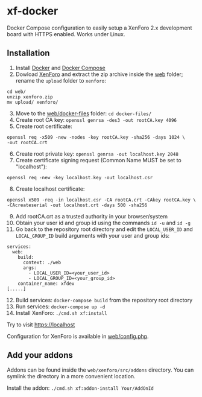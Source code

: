 # xf-docker

Docker Compose configuration to easily setup a XenForo 2.x development board
with HTTPS enabled. Works under Linux.

## Installation

1. Install [Docker](https://docs.docker.com/get-docker/)
and [Docker Compose](https://docs.docker.com/compose/install/)
2. Dowload [XenForo](https://xenforo.com/) and extract the zip archive inside
the [web](web) folder; rename the `upload` folder to `xenforo`:
```
cd web/
unzip xenforo.zip
mv upload/ xenforo/
```
3. Move to the [web/docker-files](web/docker-files) folder: `cd docker-files/`
4. Create root CA key: `openssl genrsa -des3 -out rootCA.key 4096`
5. Create root certificate:
```
openssl req -x509 -new -nodes -key rootCA.key -sha256 -days 1024 \
-out rootCA.crt
```
6. Create root private key: `openssl genrsa -out localhost.key 2048`
7. Create certificate signing request (Common Name MUST be set to "localhost"):
```
openssl req -new -key localhost.key -out localhost.csr
```
8. Create localhost certificate:
```
openssl x509 -req -in localhost.csr -CA rootCA.crt -CAkey rootCA.key \
-CAcreateserial -out localhost.crt -days 500 -sha256
```
9. Add rootCA.crt as a trusted authority in your browser/system
10. Obtain your user id and group id using the commands `id -u` and `id -g`
11. Go back to the repository root directory and edit the `LOCAL_USER_ID` and
    `LOCAL_GROUP_ID` build arguments with your user and group ids:
```
services:
  web:
    build:
      context: ./web
      args:
        - LOCAL_USER_ID=<your_user_id>
        - LOCAL_GROUP_ID=<your_group_id>
    container_name: xfdev
[.....]
```
12. Build services: `docker-compose build` from the repository root directory
13. Run services: `docker-compose up -d`
14. Install XenForo: `./cmd.sh xf:install`

Try to visit [https://localhost](https://localhost)

Configuration for XenForo is available in [web/config.php](web/config.php).

## Add your addons

Addons can be found inside the `web/xenforo/src/addons` directory. You can
symlink the directory in a more convenient location.

Install the addon: `./cmd.sh xf:addon-install Your/AddOnId`
